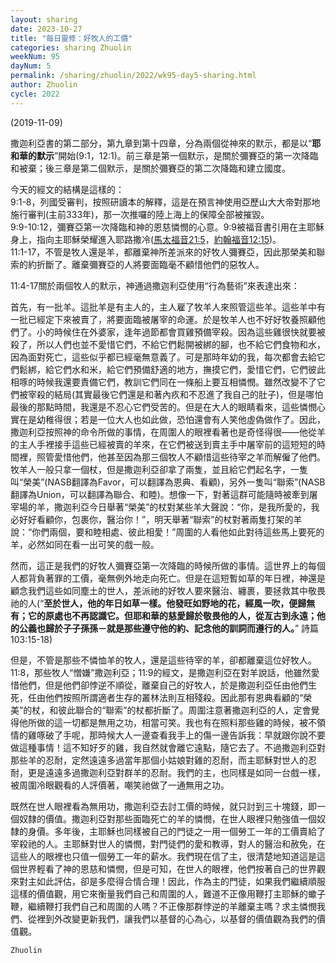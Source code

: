 ```yaml
---
layout: sharing
date: 2023-10-27
title: "每日靈修：好牧人的工價"
categories: sharing Zhuolin
weekNum: 95
dayNum: 5
permalink: /sharing/zhuolin/2022/wk95-day5-sharing.html
author: Zhuolin
cycle: 2022
---
```

(2019-11-09)

撒迦利亞書的第二部分，第九章到第十四章，分為兩個從神來的默示，都是以“**耶和華的默示**”開始(9:1，12:1)。前三章是第一個默示，是關於彌賽亞的第一次降臨和被棄；後三章是第二個默示，是關於彌賽亞的第二次降臨和建立國度。  

今天的經文的結構是這樣的：  
9:1-8，列國受審判，按照研讀本的解釋，這是在預言神使用亞歷山大大帝對那地施行審判(主前333年)，那一次推囉的陸上海上的保障全部被摧毀。  
9:9-10:12，彌賽亞第一次降臨和神的恩慈憐憫的心意。9:9被福音書引用在主耶穌身上，指向主耶穌榮耀進入耶路撒冷([馬太福音21:5](https://www.biblegateway.com/quicksearch/?quicksearch=馬太福音21%3A5&qs_version=CUVMPT)，[約翰福音12:15](https://www.biblegateway.com/quicksearch/?quicksearch=約翰福音12%3A15&qs_version=CUVMPT))。  
11:1-17，不管是牧人還是羊，都離棄神所差派來的好牧人彌賽亞，因此那榮美和聯索的約折斷了。離棄彌賽亞的人將要面臨毫不顧惜他們的惡牧人。  

11:4-17關於兩個牧人的默示，神通過撒迦利亞使用“行為藝術”來表達出來：  

首先，有一批羊。這批羊是有主人的，主人雇了牧羊人來照管這些羊。這些羊中有一批已經定下來被賣了，將要面臨被屠宰的命運。於是牧羊人也不好好牧養照顧他們了。小的時候住在外婆家，逢年過節都會買雞預備宰殺。因為這些雞很快就要被殺了，所以人們也並不愛惜它們，不給它們鬆開被綁的腳，也不給它們食物和水，因為面對死亡，這些似乎都已經毫無意義了。可是那時年幼的我，每次都會去給它們鬆綁，給它們水和米，給它們預備舒適的地方，撫摸它們，愛惜它們，它們彼此相啄的時候我還要責備它們，教訓它們同在一條船上要互相憐憫。雖然改變不了它們被宰殺的結局(其實最後它們還是和著內疚和不忍進了我自己的肚子)，但是哪怕最後的那點時間，我還是不忍心它們受苦的。但是在大人的眼睛看來，這些憐憫心實在是幼稚得很；若是一位大人也如此做，恐怕還會有人笑他虛偽做作了。因此，撒迦利亞按照神的命令所做的事情，在周圍人的眼裡看著也是奇怪得很——他從羊的主人手裡接手這些已經被賣的羊來，在它們被送到賣主手中屠宰前的這短短的時間裡，照管愛惜他們，他甚至因為那三個牧人不顧惜這些待宰之羊而解僱了他們。牧羊人一般只拿一個杖，但是撒迦利亞卻拿了兩隻，並且給它們起名字，一隻叫“榮美”(NASB翻譯為Favor，可以翻譯為恩典、看顧)，另外一隻叫“聯索”(NASB翻譯為Union，可以翻譯為聯合、和睦)。想像一下，對著這群可能隨時被牽到屠宰場的羊，撒迦利亞今日舉著“榮美”的杖對某些羊大聲說：“你，是我所愛的，我必好好看顧你，包裹你，醫治你！”，明天舉著“聯索”的杖對著兩隻打架的羊說：“你們兩個，要和睦相處、彼此相愛！”周圍的人看他如此對待這些馬上要死的羊，必然如同在看一出可笑的戲一般。  

然而，這正是我們的好牧人彌賽亞第一次降臨的時候所做的事情。這世界上的每個人都背負著罪的工價，毫無例外地走向死亡。但是在這短暫如草的年日裡，神還是顧念我們這些如同塵土的世人，差派祂的好牧人要來醫治、纏裹，要拯救其中敬畏祂的人(“**至於世人，他的年日如草一樣。他發旺如野地的花，經風一吹，便歸無有；它的原處也不再認識它。但耶和華的慈愛歸於敬畏他的人，從亙古到永遠；他的公義也歸於子子孫孫－就是那些遵守他的約、記念他的訓詞而遵行的人。**” 詩篇103:15-18)  

但是，不管是那些不憐恤羊的牧人，還是這些待宰的羊，卻都離棄這位好牧人。11:8，那些牧人“憎嫌”撒迦利亞；11:9的經文，是撒迦利亞在對羊說話，他雖然愛惜他們，但是他們卻悖逆不順從，離棄自己的好牧人，於是撒迦利亞任由他們生死，任由他們按照所謂適者生存的叢林法則互相殘殺。因此那有恩典看顧的“榮美”的杖，和彼此聯合的“聯索”的杖都折斷了。周圍注意著撒迦利亞的人，定會覺得他所做的這一切都是無用之功，相當可笑。我也有在照料那些雞的時候，被不領情的雞啄破了手呢，那時候大人一邊查看我手上的傷一邊告訴我：早就跟你說不要做這種事情！這不知好歹的雞，我自然就會離它遠點，隨它去了。不過撒迦利亞對那些羊的忍耐，定然遠遠多過當年那個小姑娘對雞的忍耐，而主耶穌對世人的忍耐，更是遠遠多過撒迦利亞對群羊的忍耐。我們的主，也同樣是如同一台戲一樣，被周圍冷眼觀看的人評價著，嘲笑祂做了一通無用之功。  

既然在世人眼裡看為無用功，撒迦利亞去討工價的時候，就只討到三十塊錢，即一個奴隸的價值。撒迦利亞對那些面臨死亡的羊的憐憫，在世人眼裡只勉強值一個奴隸的身價。多年後，主耶穌也同樣被自己的門徒之一用一個勞工一年的工價賣給了宰殺祂的人。主耶穌對世人的憐憫，對門徒們的愛和教導，對人的醫治和赦免，在這些人的眼裡也只值一個勞工一年的薪水。我們現在信了主，很清楚地知道這是這個世界輕看了神的恩慈和憐憫，但是可知，在世人的眼裡，他們按著自己的世界觀來對主如此評估，卻是多麼得合情合理！因此，作為主的門徒，如果我們繼續順服這樣的價值觀，用它來衡量我們自己和周圍的人，難道不正像用鞭打主耶穌的蠍子鞭，繼續鞭打我們自己和周圍的人嗎？不正像那群悖逆的羊離棄主嗎？求主憐憫我們、從裡到外改變更新我們，讓我們以基督的心為心，以基督的價值觀為我們的價值觀。  

`Zhuolin`  
